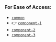 ### For Ease of Access:
- [`common`](https://github.com/workflow-sync-poc/common)
- 👉 [`component-1`](https://github.com/workflow-sync-poc/component-1)
- [`component-2`](https://github.com/workflow-sync-poc/component-2)
- [`component-3`](https://github.com/workflow-sync-poc/component-3)
